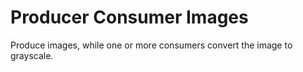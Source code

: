 # Producer Consumer Images
Produce images, while one or more consumers convert the image to grayscale.

